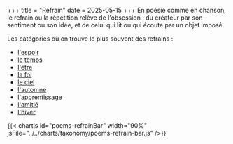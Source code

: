 +++
title = "Refrain"
date = 2025-05-15
+++
En poésie comme en chanson, le refrain ou la répétition relève de l'obsession : du créateur par son sentiment ou son idée, et de celui qui lit ou qui écoute par un objet imposé.

Les catégories où on trouve le plus souvent des refrains :

- [l'espoir](../../categories/espoir)
- [le temps](../../categories/temps)
- [l'être](../../categories/etre)
- [la foi](../../categories/foi)
- [le ciel](../../categories/ciel)
- [l'automne](../../categories/automne)
- [l'apprentissage](../../categories/apprentissage)    
- [l'amitié](../../categories/amitié)   
- [l'hiver](../../categories/hiver)

{{< chartjs id="poems-refrainBar" width="90%" jsFile="../../charts/taxonomy/poems-refrain-bar.js" />}}